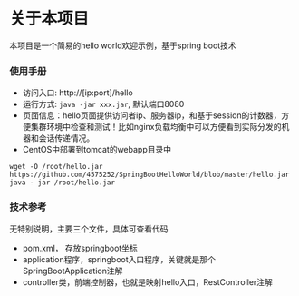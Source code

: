 # 关于本项目
本项目是一个简易的hello world欢迎示例，基于spring boot技术


### 使用手册

* 访问入口: http://[ip:port]/hello
* 运行方式: `java -jar xxx.jar`, 默认端口8080
* 页面信息：hello页面提供访问者ip、服务器ip，和基于session的计数器，方便集群环境中检查和测试！比如nginx负载均衡中可以方便看到实际分发的机器和会话传递情况。
* CentOS中部署到tomcat的webapp目录中
```shell
wget -O /root/hello.jar https://github.com/4575252/SpringBootHelloWorld/blob/master/hello.jar
java - jar /root/hello.jar
```


### 技术参考

无特别说明，主要三个文件，具体可查看代码

* pom.xml， 存放springboot坐标
* application程序，springboot入口程序，关键就是那个SpringBootApplication注解
* controller类，前端控制器，也就是映射hello入口，RestController注解

